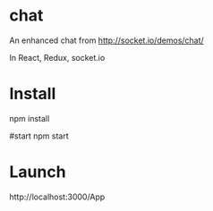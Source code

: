 # chat
An enhanced chat from http://socket.io/demos/chat/

In React, Redux, socket.io


# Install
npm install

#start
npm start

# Launch
http://localhost:3000/App
